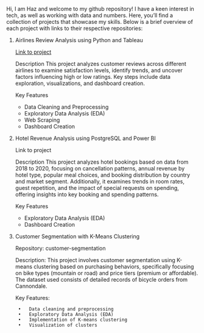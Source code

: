 Hi, I am Haz and welcome to my github repository! I have a keen interest in tech, as well as working with data and numbers. Here, you’ll find a collection of projects that showcase my skills. Below is a brief overview of each project with links to their respective repositories:

1) Airlines Review Analysis using Python and Tableau
   
	[Link to project](https://github.com/hazwf/PortfolioProjects/tree/main/Airline%20Reviews%20Analysis)
	   
	Description
	This project analyzes customer reviews across different airlines to examine satisfaction levels, identify trends, and uncover factors influencing high or low ratings. Key steps include data exploration, 	visualizations, and dashboard creation.
	
	Key Features
	* Data Cleaning and Preprocessing
	* Exploratory Data Analysis (EDA)
	* Web Scraping
	* Dashboard Creation

2) Hotel Revenue Analysis using PostgreSQL and Power BI
   
   Link to project

   Description
   This project analyzes hotel bookings based on data from 2018 to 2020, focusing on cancellation patterns, annual revenue by hotel type, popular meal choices, and booking distribution by country and market segment.
   Additionally, it examines trends in room rates, guest repetition, and the impact of special requests on spending, offering insights into key booking and spending patterns.

   Key Features
   * Exploratory Data Analysis (EDA)
   * Dashboard Creation

4) Customer Segmentation with K-Means Clustering

    Repository: customer-segmentation
    
    Description: This project involves customer segmentation using K-means clustering based on purchasing behaviors, specifically focusing on bike types (mountain or road)
     and price tiers (premium or affordable). The dataset used consists of detailed records of bicycle orders from Cannondale.
    
    Key Features:
    
    	•	Data cleaning and preprocessing
    	•	Exploratory Data Analysis (EDA)
    	•	Implementation of K-means clustering
    	•	Visualization of clusters
   
